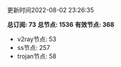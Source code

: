更新时间2022-08-02 23:26:35

**总订阅: 73**
**总节点: 1536**
**有效节点: 368**
- v2ray节点: 53
- ss节点: 257
- trojan节点: 58
